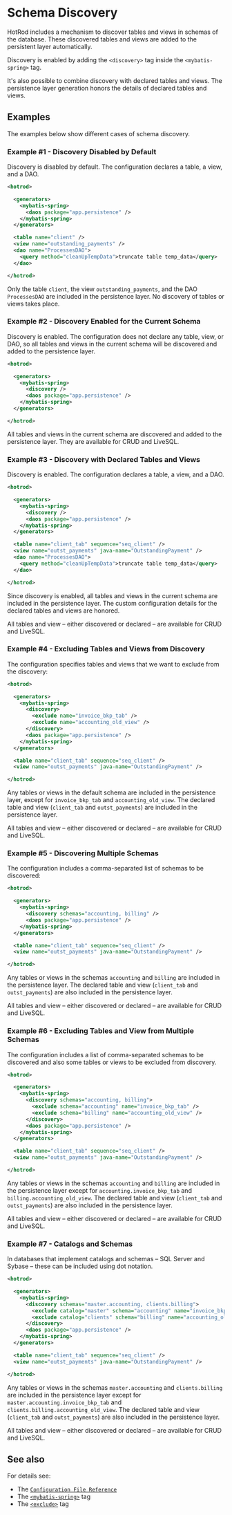 # Schema Discovery

HotRod includes a mechanism to discover tables and views in schemas of the database. These discovered tables and views 
are added to the persistent layer automatically.

Discovery is enabled by adding the `<discovery>` tag inside the `<mybatis-spring>` tag.

It's also possible to combine discovery with declared tables and views. The persistence layer generation honors the
details of declared tables and views.


## Examples

The examples below show different cases of schema discovery.


### Example #1 - Discovery Disabled by Default

Discovery is disabled by default. The configuration declares a table, a view, and a DAO.

```xml
<hotrod>

  <generators>
    <mybatis-spring>
      <daos package="app.persistence" />
    </mybatis-spring>
  </generators>

  <table name="client" />
  <view name="outstanding_payments" />
  <dao name="ProcessesDAO">
    <query method="cleanUpTempData">truncate table temp_data</query>
  </dao>

</hotrod>
```

Only the table `client`, the view `outstanding_payments`, and the DAO `ProcessesDAO` are included in
the persistence layer. No discovery of tables or views takes place.


### Example #2 - Discovery Enabled for the Current Schema

Discovery is enabled. The configuration does not declare any table, view, or DAO, so all tables and views
in the current schema will be discovered and added to the persistence layer.

```xml
<hotrod>

  <generators>
    <mybatis-spring>
      <discovery />
      <daos package="app.persistence" />
    </mybatis-spring>
  </generators>

</hotrod>
```

All tables and views in the current schema are discovered and added to the persistence layer. They are available
for CRUD and LiveSQL.


### Example #3 - Discovery with Declared Tables and Views

Discovery is enabled. The configuration declares a table, a view, and a DAO.

```xml
<hotrod>

  <generators>
    <mybatis-spring>
      <discovery />
      <daos package="app.persistence" />
    </mybatis-spring>
  </generators>

  <table name="client_tab" sequence="seq_client" />
  <view name="outst_payments" java-name="OutstandingPayment" />
  <dao name="ProcessesDAO">
    <query method="cleanUpTempData">truncate table temp_data</query>
  </dao>

</hotrod>
```

Since discovery is enabled, all tables and views in the current schema are included in the persistence
layer. The custom configuration details for the declared tables and views are honored.

All tables and view &ndash; either discovered or declared &ndash; are available for CRUD and LiveSQL.


### Example #4 - Excluding Tables and Views from Discovery

The configuration specifies tables and views that we want to exclude from the discovery:

```xml
<hotrod>

  <generators>
    <mybatis-spring>
      <discovery>
        <exclude name="invoice_bkp_tab" />
        <exclude name="accounting_old_view" />
      </discovery>
      <daos package="app.persistence" />
    </mybatis-spring>
  </generators>

  <table name="client_tab" sequence="seq_client" />
  <view name="outst_payments" java-name="OutstandingPayment" />

</hotrod>
```

Any tables or views in the default schema are included in the persistence layer, except for `invoice_bkp_tab` and
`accounting_old_view`. The declared table and view (`client_tab` and `outst_payments`) are included in the
persistence layer.

All tables and view &ndash; either discovered or declared &ndash; are available for CRUD and LiveSQL.


### Example #5 - Discovering Multiple Schemas

The configuration includes a comma-separated list of schemas to be discovered:

```xml
<hotrod>

  <generators>
    <mybatis-spring>
      <discovery schemas="accounting, billing" />
      <daos package="app.persistence" />
    </mybatis-spring>
  </generators>

  <table name="client_tab" sequence="seq_client" />
  <view name="outst_payments" java-name="OutstandingPayment" />

</hotrod>
```

Any tables or views in the schemas `accounting` and `billing` are included in the persistence layer. The declared
table and view (`client_tab` and `outst_payments`) are also included in the persistence layer.

All tables and view &ndash; either discovered or declared &ndash; are available for CRUD and LiveSQL.


### Example #6 - Excluding Tables and View from Multiple Schemas

The configuration includes a list of comma-separated schemas to be discovered and also some tables or views
to be excluded from discovery.

```xml
<hotrod>

  <generators>
    <mybatis-spring>
      <discovery schemas="accounting, billing">
        <exclude schema="accounting" name="invoice_bkp_tab" />
        <exclude schema="billing" name="accounting_old_view" />
      </discovery>
      <daos package="app.persistence" />
    </mybatis-spring>
  </generators>

  <table name="client_tab" sequence="seq_client" />
  <view name="outst_payments" java-name="OutstandingPayment" />

</hotrod>
```

Any tables or views in the schemas `accounting` and `billing` are included in the persistence layer except
for `accounting.invoice_bkp_tab` and `billing.accounting_old_view`. The declared table and view
(`client_tab` and `outst_payments`) are also included in the persistence layer.

All tables and view &ndash; either discovered or declared &ndash; are available for CRUD and LiveSQL.


### Example #7 - Catalogs and Schemas

In databases that implement catalogs and schemas &ndash; SQL Server and Sybase &ndash; these can be included 
using dot notation.

```xml
<hotrod>

  <generators>
    <mybatis-spring>
      <discovery schemas="master.accounting, clients.billing">
        <exclude catalog="master" schema="accounting" name="invoice_bkp_tab" />
        <exclude catalog="clients" schema="billing" name="accounting_old_view" />
      </discovery>
      <daos package="app.persistence" />
    </mybatis-spring>
  </generators>

  <table name="client_tab" sequence="seq_client" />
  <view name="outst_payments" java-name="OutstandingPayment" />

</hotrod>
```

Any tables or views in the schemas `master.accounting` and `clients.billing` are included in the persistence layer except
for `master.accounting.invoice_bkp_tab` and `clients.billing.accounting_old_view`. The declared table and view
(`client_tab` and `outst_payments`) are also included in the persistence layer.

All tables and view &ndash; either discovered or declared &ndash; are available for CRUD and LiveSQL.


## See also

For details see:
- The [`Configuration File Reference`](../config/README.md)
- The [`<mybatis-spring>`](../config/tags/mybatis-spring.md) tag
- The [`<exclude>`](../config/tags/exclude.md) tag


